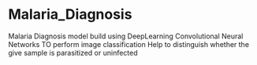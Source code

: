 # Malaria_Diagnosis
Malaria Diagnosis model build using DeepLearning Convolutional Neural Networks
TO perform image classification 
Help to distinguish whether the give sample is parasitized or uninfected
